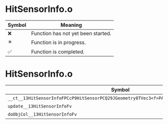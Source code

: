 # HitSensorInfo.o
| Symbol | Meaning 
| ------------- | ------------- 
| :x: | Function has not yet been started. 
| :eight_pointed_black_star: | Function is in progress. 
| :white_check_mark: | Function is completed. 


# HitSensorInfo.o
| Symbol | Decompiled? |
| ------------- | ------------- |
| `__ct__13HitSensorInfoFPCcP9HitSensorPCQ29JGeometry8TVec3<f>PA4_fRCQ29JGeometry8TVec3<f>b` | :white_check_mark: |
| `update__13HitSensorInfoFv` | :x: |
| `doObjCol__13HitSensorInfoFv` | :white_check_mark: |
